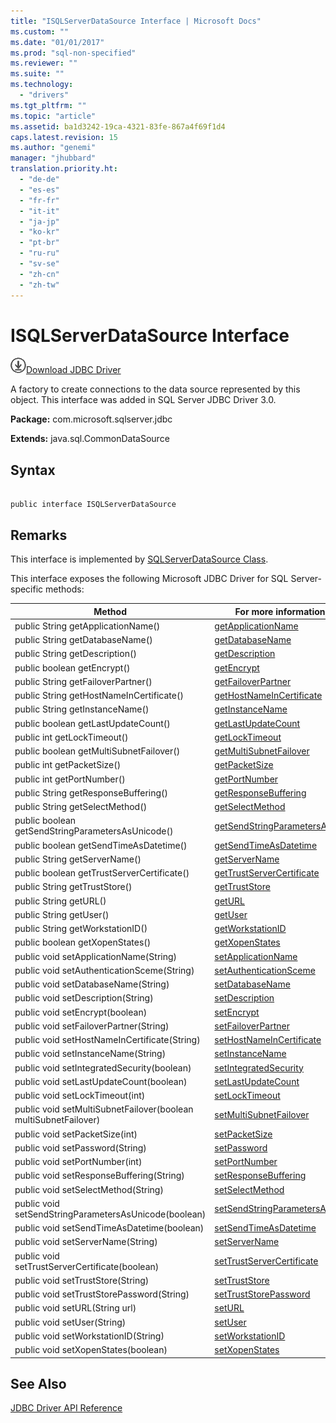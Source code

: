```yaml
---
title: "ISQLServerDataSource Interface | Microsoft Docs"
ms.custom: ""
ms.date: "01/01/2017"
ms.prod: "sql-non-specified"
ms.reviewer: ""
ms.suite: ""
ms.technology: 
  - "drivers"
ms.tgt_pltfrm: ""
ms.topic: "article"
ms.assetid: ba1d3242-19ca-4321-83fe-867a4f69f1d4
caps.latest.revision: 15
ms.author: "genemi"
manager: "jhubbard"
translation.priority.ht: 
  - "de-de"
  - "es-es"
  - "fr-fr"
  - "it-it"
  - "ja-jp"
  - "ko-kr"
  - "pt-br"
  - "ru-ru"
  - "sv-se"
  - "zh-cn"
  - "zh-tw"
---
```

# ISQLServerDataSource Interface
![Download](../../../ssdt/media/download.png)[Download JDBC Driver](http://go.microsoft.com/fwlink/?LinkId=245496)

  A factory to create connections to the data source represented by this object. This interface was added in SQL Server JDBC Driver 3.0.  
  
 **Package:** com.microsoft.sqlserver.jdbc  
  
 **Extends:** java.sql.CommonDataSource  
  
## Syntax  
  
```  
  
public interface ISQLServerDataSource  
```  
  
## Remarks  
 This interface is implemented by [SQLServerDataSource Class](../../../connect/jdbc/reference/sqlserverdatasource-class.md).  
  
 This interface exposes the following Microsoft JDBC Driver for SQL Server-specific methods:  
  
|Method|For more information, see|  
|------------|-------------------------------|  
|public String getApplicationName()|[getApplicationName](../../../connect/jdbc/reference/getapplicationname-method--sqlserverdatasource-.md)|  
|public String getDatabaseName()|[getDatabaseName](../../../connect/jdbc/reference/getdatabasename-method--sqlserverdatasource-.md)|  
|public String getDescription()|[getDescription](../../../connect/jdbc/reference/getdescription-method--sqlserverdatasource-.md)|  
|public boolean getEncrypt()|[getEncrypt](../../../connect/jdbc/reference/getencrypt-method--sqlserverdatasource-.md)|  
|public String getFailoverPartner()|[getFailoverPartner](../../../connect/jdbc/reference/getfailoverpartner-method--sqlserverdatasource-.md)|  
|public String getHostNameInCertificate()|[getHostNameInCertificate](../../../connect/jdbc/reference/gethostnameincertificate-method--sqlserverdatasource-.md)|  
|public String getInstanceName()|[getInstanceName](../../../connect/jdbc/reference/getinstancename-method--sqlserverdatasource-.md)|  
|public boolean getLastUpdateCount()|[getLastUpdateCount](../../../connect/jdbc/reference/getlastupdatecount-method--sqlserverdatasource-.md)|  
|public int getLockTimeout()|[getLockTimeout](../../../connect/jdbc/reference/getlocktimeout-method--sqlserverdatasource-.md)|  
|public boolean getMultiSubnetFailover()|[getMultiSubnetFailover](../../../connect/jdbc/reference/getmultisubnetfailover-method--sqlserverdatasource-.md)|  
|public int getPacketSize()|[getPacketSize](../../../connect/jdbc/reference/getpacketsize-method--sqlserverdatasource-.md)|  
|public int getPortNumber()|[getPortNumber](../../../connect/jdbc/reference/getportnumber-method--sqlserverdatasource-.md)|  
|public String getResponseBuffering()|[getResponseBuffering](../../../connect/jdbc/reference/getresponsebuffering-method--sqlserverdatasource-.md)|  
|public String getSelectMethod()|[getSelectMethod](../../../connect/jdbc/reference/getselectmethod-method--sqlserverdatasource-.md)|  
|public boolean getSendStringParametersAsUnicode()|[getSendStringParametersAsUnicode](../../../connect/jdbc/reference/getsendstringparametersasunicode-method--sqlserverdatasource-.md)|  
|public boolean getSendTimeAsDatetime()|[getSendTimeAsDatetime](../../../connect/jdbc/reference/getsendtimeasdatetime-method--sqlserverdatasource-.md)|  
|public String getServerName()|[getServerName](../../../connect/jdbc/reference/getservername-method--sqlserverdatasource-.md)|  
|public boolean getTrustServerCertificate()|[getTrustServerCertificate](../../../connect/jdbc/reference/gettrustservercertificate-method--sqlserverdatasource-.md)|  
|public String getTrustStore()|[getTrustStore](../../../connect/jdbc/reference/gettruststore-method--sqlserverdatasource-.md)|  
|public String getURL()|[getURL](../../../connect/jdbc/reference/geturl-method--sqlserverdatasource-.md)|  
|public String getUser()|[getUser](../../../connect/jdbc/reference/getuser-method--sqlserverdatasource-.md)|  
|public String getWorkstationID()|[getWorkstationID](../../../connect/jdbc/reference/getworkstationid-method--sqlserverdatasource-.md)|  
|public boolean getXopenStates()|[getXopenStates](../../../connect/jdbc/reference/getxopenstates-method--sqlserverdatasource-.md)|  
|public void setApplicationName(String)|[setApplicationName](../../../connect/jdbc/reference/setapplicationname-method--sqlserverdatasource-.md)|  
|public void setAuthenticationSceme(String)|[setAuthenticationSceme](../../../connect/jdbc/reference/setauthenticationscheme--sqlserverdatasource-.md)|  
|public void setDatabaseName(String)|[setDatabaseName](../../../connect/jdbc/reference/setdatabasename-method--sqlserverdatasource-.md)|  
|public void setDescription(String)|[setDescription](../../../connect/jdbc/reference/setdescription-method--sqlserverdatasource-.md)|  
|public void setEncrypt(boolean)|[setEncrypt](../../../connect/jdbc/reference/setencrypt-method--sqlserverdatasource-.md)|  
|public void setFailoverPartner(String)|[setFailoverPartner](../../../connect/jdbc/reference/setfailoverpartner-method--sqlserverdatasource-.md)|  
|public void setHostNameInCertificate(String)|[setHostNameInCertificate](../../../connect/jdbc/reference/sethostnameincertificate-method--sqlserverdatasource-.md)|  
|public void setInstanceName(String)|[setInstanceName](../../../connect/jdbc/reference/setinstancename-method--sqlserverdatasource-.md)|  
|public void setIntegratedSecurity(boolean)|[setIntegratedSecurity](../../../connect/jdbc/reference/setintegratedsecurity-method--sqlserverdatasource-.md)|  
|public void setLastUpdateCount(boolean)|[setLastUpdateCount](../../../connect/jdbc/reference/setlastupdatecount-method--sqlserverdatasource-.md)|  
|public void setLockTimeout(int)|[setLockTimeout](../../../connect/jdbc/reference/setlocktimeout-method--sqlserverdatasource-.md)|  
|public void setMultiSubnetFailover(boolean multiSubnetFailover)|[setMultiSubnetFailover](../../../connect/jdbc/reference/setmultisubnetfailover-method--sqlserverdatasource-.md)|  
|public void setPacketSize(int)|[setPacketSize](../../../connect/jdbc/reference/setpacketsize-method--sqlserverdatasource-.md)|  
|public void setPassword(String)|[setPassword](../../../connect/jdbc/reference/setpassword-method--sqlserverdatasource-.md)|  
|public void setPortNumber(int)|[setPortNumber](../../../connect/jdbc/reference/setportnumber-method--sqlserverdatasource-.md)|  
|public void setResponseBuffering(String)|[setResponseBuffering](../../../connect/jdbc/reference/setresponsebuffering-method--sqlserverdatasource-.md)|  
|public void setSelectMethod(String)|[setSelectMethod](../../../connect/jdbc/reference/setselectmethod-method--sqlserverdatasource-.md)|  
|public void setSendStringParametersAsUnicode(boolean)|[setSendStringParametersAsUnicode](../../../connect/jdbc/reference/setsendstringparametersasunicode-method--sqlserverdatasource-.md)|  
|public void setSendTimeAsDatetime(boolean)|[setSendTimeAsDatetime](../../../connect/jdbc/reference/setsendtimeasdatetime-method--sqlserverdatasource-.md)|  
|public void setServerName(String)|[setServerName](../../../connect/jdbc/reference/setservername-method--sqlserverdatasource-.md)|  
|public void setTrustServerCertificate(boolean)|[setTrustServerCertificate](../../../connect/jdbc/reference/settrustservercertificate-method--sqlserverdatasource-.md)|  
|public void setTrustStore(String)|[setTrustStore](../../../connect/jdbc/reference/settruststore-method--sqlserverdatasource-.md)|  
|public void setTrustStorePassword(String)|[setTrustStorePassword](../../../connect/jdbc/reference/settruststorepassword-method--sqlserverdatasource-.md)|  
|public void setURL(String url)|[setURL](../../../connect/jdbc/reference/seturl-method--sqlserverdatasource-.md)|  
|public void setUser(String)|[setUser](../../../connect/jdbc/reference/setuser-method--sqlserverdatasource-.md)|  
|public void setWorkstationID(String)|[setWorkstationID](../../../connect/jdbc/reference/setworkstationid-method--sqlserverdatasource-.md)|  
|public void setXopenStates(boolean)|[setXopenStates](../../../connect/jdbc/reference/setxopenstates-method--sqlserverdatasource-.md)|  
  
## See Also  
 [JDBC Driver API Reference](../../../connect/jdbc/reference/jdbc-driver-api-reference.md)  
  
  